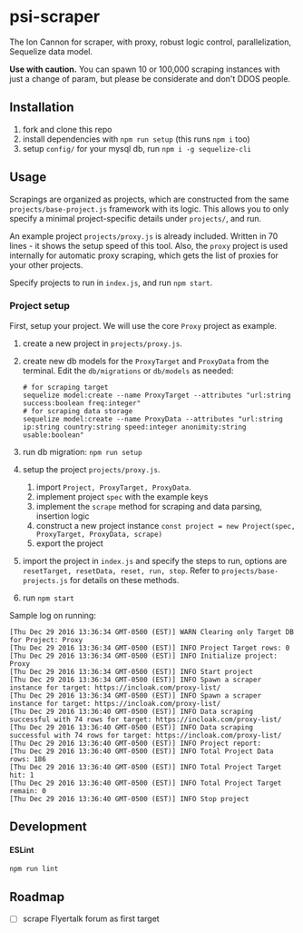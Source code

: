 # psi-scraper
The Ion Cannon for scraper, with proxy, robust logic control, parallelization, Sequelize data model.

**Use with caution.** You can spawn 10 or 100,000 scraping instances with just a change of param, but please be considerate and don't DDOS people.


## Installation

1. fork and clone this repo
2. install dependencies with `npm run setup` (this runs `npm i` too)
3. setup `config/` for your mysql db, run `npm i -g sequelize-cli`


## Usage

Scrapings are organized as projects, which are constructed from the same `projects/base-project.js` framework with its logic. This allows you to only specify a minimal project-specific details under `projects/`, and run.

An example project `projects/proxy.js` is already included. Written in 70 lines - it shows the setup speed of this tool. Also, the `proxy` project is used internally for automatic proxy scraping, which gets the list of proxies for your other projects.

Specify projects to run in `index.js`, and run `npm start`.

### Project setup

First, setup your project. We will use the core `Proxy` project as example.

1. create a new project in `projects/proxy.js`.
2. create new db models for the `ProxyTarget` and `ProxyData` from the terminal. Edit the `db/migrations` or `db/models` as needed:

    ```shell
    # for scraping target
    sequelize model:create --name ProxyTarget --attributes "url:string success:boolean freq:integer"
    # for scraping data storage
    sequelize model:create --name ProxyData --attributes "url:string ip:string country:string speed:integer anonimity:string usable:boolean"
    ```

3. run db migration: `npm run setup`
4. setup the project `projects/proxy.js`.
    1. import `Project, ProxyTarget, ProxyData`.
    2. implement project `spec` with the example keys
    3. implement the `scrape` method for scraping and data parsing, insertion logic
    4. construct a new project instance `const project = new Project(spec, ProxyTarget, ProxyData, scrape)`
    5. export the project
5. import the project in `index.js` and specify the steps to run, options are `resetTarget, resetData, reset, run, stop`. Refer to `projects/base-projects.js` for details on these methods.
6. run `npm start`


Sample log on running:

```shell
[Thu Dec 29 2016 13:36:34 GMT-0500 (EST)] WARN Clearing only Target DB for Project: Proxy
[Thu Dec 29 2016 13:36:34 GMT-0500 (EST)] INFO Project Target rows: 0
[Thu Dec 29 2016 13:36:34 GMT-0500 (EST)] INFO Initialize project: Proxy
[Thu Dec 29 2016 13:36:34 GMT-0500 (EST)] INFO Start project
[Thu Dec 29 2016 13:36:34 GMT-0500 (EST)] INFO Spawn a scraper instance for target: https://incloak.com/proxy-list/
[Thu Dec 29 2016 13:36:34 GMT-0500 (EST)] INFO Spawn a scraper instance for target: https://incloak.com/proxy-list/
[Thu Dec 29 2016 13:36:40 GMT-0500 (EST)] INFO Data scraping successful with 74 rows for target: https://incloak.com/proxy-list/
[Thu Dec 29 2016 13:36:40 GMT-0500 (EST)] INFO Data scraping successful with 74 rows for target: https://incloak.com/proxy-list/
[Thu Dec 29 2016 13:36:40 GMT-0500 (EST)] INFO Project report:
[Thu Dec 29 2016 13:36:40 GMT-0500 (EST)] INFO Total Project Data rows: 186
[Thu Dec 29 2016 13:36:40 GMT-0500 (EST)] INFO Total Project Target hit: 1
[Thu Dec 29 2016 13:36:40 GMT-0500 (EST)] INFO Total Project Target remain: 0
[Thu Dec 29 2016 13:36:40 GMT-0500 (EST)] INFO Stop project
```

## Development

#### ESLint

```shell
npm run lint
```

## Roadmap

- [ ] scrape Flyertalk forum as first target

